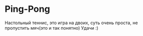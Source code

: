 # Ping-Pong
Настольный теннис, это игра на двоих, суть очень проста, не пропустить мяч(это и так понятно)
Удачи :)
